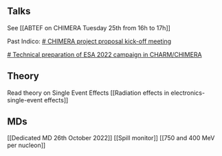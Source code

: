 
## Talks
See [[ABTEF on CHIMERA Tuesday 25th from 16h to 17h]]

Past Indico:
[# CHIMERA project proposal kick-off meeting](https://indico.cern.ch/event/1032120/) 

[# Technical preparation of ESA 2022 campaign in CHARM/CHIMERA](https://indico.cern.ch/event/1200518/)

## Theory

Read theory on Single Event Effects [[Radiation effects in electronics-single-event effects]]

## MDs

[[Dedicated MD 26th October 2022]]
[[Spill monitor]]
[[750 and 400 MeV per nucleon]]
